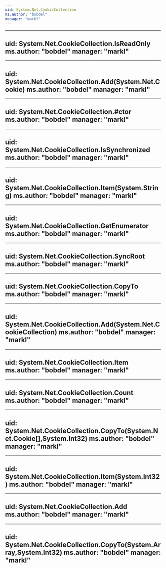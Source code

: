 ```yaml
---
uid: System.Net.CookieCollection
ms.author: "bobdel"
manager: "markl"
---
```


---
uid: System.Net.CookieCollection.IsReadOnly
ms.author: "bobdel"
manager: "markl"
---

---
uid: System.Net.CookieCollection.Add(System.Net.Cookie)
ms.author: "bobdel"
manager: "markl"
---

---
uid: System.Net.CookieCollection.#ctor
ms.author: "bobdel"
manager: "markl"
---

---
uid: System.Net.CookieCollection.IsSynchronized
ms.author: "bobdel"
manager: "markl"
---

---
uid: System.Net.CookieCollection.Item(System.String)
ms.author: "bobdel"
manager: "markl"
---

---
uid: System.Net.CookieCollection.GetEnumerator
ms.author: "bobdel"
manager: "markl"
---

---
uid: System.Net.CookieCollection.SyncRoot
ms.author: "bobdel"
manager: "markl"
---

---
uid: System.Net.CookieCollection.CopyTo
ms.author: "bobdel"
manager: "markl"
---

---
uid: System.Net.CookieCollection.Add(System.Net.CookieCollection)
ms.author: "bobdel"
manager: "markl"
---

---
uid: System.Net.CookieCollection.Item
ms.author: "bobdel"
manager: "markl"
---

---
uid: System.Net.CookieCollection.Count
ms.author: "bobdel"
manager: "markl"
---

---
uid: System.Net.CookieCollection.CopyTo(System.Net.Cookie[],System.Int32)
ms.author: "bobdel"
manager: "markl"
---

---
uid: System.Net.CookieCollection.Item(System.Int32)
ms.author: "bobdel"
manager: "markl"
---

---
uid: System.Net.CookieCollection.Add
ms.author: "bobdel"
manager: "markl"
---

---
uid: System.Net.CookieCollection.CopyTo(System.Array,System.Int32)
ms.author: "bobdel"
manager: "markl"
---
